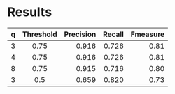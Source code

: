 # Results

| q        |    Threshold  |  Precision | Recall   | Fmeasure |
|----------|:-------------:|-----------:| --------:| --------:|
| 3        |    0.75       |    0.916   | 0.726    | 0.81     |
| 4        |    0.75       |    0.916   | 0.726    | 0.81     |
| 8        |    0.75       |    0.915   | 0.716    | 0.80     |
| 3        |    0.5        |    0.659   | 0.820    | 0.73     |